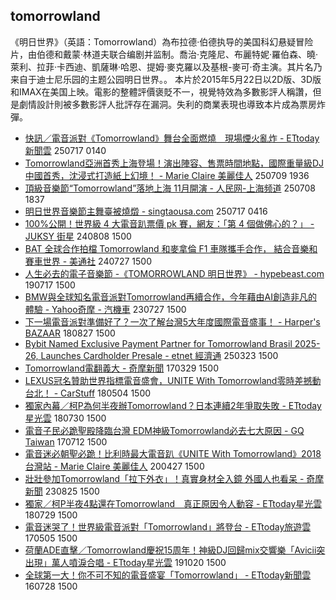 ## tomorrowland

《明日世界》（英語：Tomorrowland）為布拉德·伯德执导的美国科幻悬疑冒险片，由伯德和戴蒙·林道夫联合编剧并监制。喬治·克隆尼、布麗特妮·羅伯森、曉·萊利、拉菲·卡西迪、凱薩琳·哈恩、提姆·麥克羅以及基根-麥可·奇主演。其片名乃来自于迪士尼乐园的主题公园明日世界。。
本片於2015年5月22日以2D版、3D版和IMAX在美国上映。電影的整體評價褒貶不一，視覺特效為多數影評人稱讚，但是劇情設計則被多數影評人批評存在漏洞。失利的商業表現也導致本片成為票房炸彈。
- [快訊／電音派對《Tomorrowland》舞台全面燃燒　現場煙火亂炸 - ETtoday新聞雲](https://news.google.com/rss/articles/CBMiXkFVX3lxTE5WUXJQR0taOUxRU3JqQnhBZ2MwRURxaEJwWENsamtRY0JOMmdkVHU5N2lyZWVWZVpjeW5GX29iRm9TZmlseDdOeWt1czg1SllpOE1tVjJkUS01WEZSNGfSAWhBVV95cUxOanlCc2xneklyaFpQYjhoZVJLWnBfdm5iV194X3drQzAwUkd1ZUNDckt5RnR2bXZ3Qm80LWRYOHZ4YWc1TGgyUkRpVmRkcDFrWUhWaG1oSFc3dDgxdUhVWXpIdDJKWlZlOA?oc=5 "快訊／電音派對《Tomorrowland》舞台全面燃燒　現場煙火亂炸 - ETtoday新聞雲") 250717 0140
- [Tomorrowland亞洲首秀上海登場！演出陣容、售票時間地點，國際重量級DJ中國首秀，沈浸式打造紙上幻境！ - Marie Claire 美麗佳人](https://news.google.com/rss/articles/CBMiZ0FVX3lxTE9SU2M5U0IxWVd2RERHLXhZU1B2dDlqMlpKcE5wcDlLUlU0M0U0TlN5a0JER05RbXdVOEpjWEtjcmRQRnh3WW5rN3NBRUU3dUM4eTBoLUlCMGdZNUxTYktVSWhJS3lRdnc?oc=5 "Tomorrowland亞洲首秀上海登場！演出陣容、售票時間地點，國際重量級DJ中國首秀，沈浸式打造紙上幻境！ - Marie Claire 美麗佳人") 250709 1936
- [頂級音樂節“Tomorrowland”落地上海 11月開演 - 人民网-上海频道](https://news.google.com/rss/articles/CBMicEFVX3lxTE5QNGk3aEVDQzZqVFFzVmRWdFJRc2dTV0g2ZDZ6WUZXaGtNbjZZQk5PbmRfd09EQWgzcVFzTXVTMEhZYmZBNTZCSVFQQnMyV0twdFdRZE52Ym1mWVl4Z3BGZWt1aDFONDFlV0pRZ3Q2ejY?oc=5 "頂級音樂節“Tomorrowland”落地上海 11月開演 - 人民网-上海频道") 250708 1837
- [明日世界音樂節主舞臺被燒燬 - singtaousa.com](https://news.google.com/rss/articles/CBMi0wFBVV95cUxPZzR2Q2NlYmRTU2lYV0JFT2J5MXA0WHZYOFN6ZDVMNXJvSEVtU1JyVHY3elJNd1VWV21kb2lUVkV1cDlXcTVlRldHRlVwa1VFdkhGNktZY0NOTDF4NzBnWlR4enZmSEpZWWpkMGc5ZWRod19rcHF6c1c0OHlKTXlCTWdEaUNJZUNqb1lTcGhMNjhST05jSS1qZmFtbFdPeU0xYTVDR3R0QlRrTHRaWjNNTEt2WUZjZUtjT2Vob1VsdnpJTU9pT1lpaGJGMVRyem1wODNV?oc=5 "明日世界音樂節主舞臺被燒燬 - singtaousa.com") 250717 0416
- [100%公開！世界級 4 大電音趴票價 pk 賽，網友：「第 4 個做佛心的？」 - JUKSY 街星](https://news.google.com/rss/articles/CBMiS0FVX3lxTE5IMF9ldmUwdVdnLVBUR3dSajBoZXpaVEkxd3pfWF8yNjV3VTVHQVFtYm11Ry15aWtvTENQVkNfOGhtOERGbkNWSWdQTQ?oc=5 "100%公開！世界級 4 大電音趴票價 pk 賽，網友：「第 4 個做佛心的？」 - JUKSY 街星") 240808 1500
- [BAT 全球合作拍檔 Tomorrowland 和麥拿倫 F1 車隊攜手合作， 結合音樂和賽車世界 - 美通社](https://news.google.com/rss/articles/CBMiVkFVX3lxTFBQX2toLU1LLWliSzByeWhxSUxHY0lYeU1HYnpwQnhjMDdzZ1RlbmZwdFN2bV8yVm5oREYxc2toUEc2bURuZjR6ZmhJVnZISndHRVZFTUxR?oc=5 "BAT 全球合作拍檔 Tomorrowland 和麥拿倫 F1 車隊攜手合作， 結合音樂和賽車世界 - 美通社") 240727 1500
- [人生必去的電子音樂節 -《TOMORROWLAND 明日世界》 - hypebeast.com](https://news.google.com/rss/articles/CBMinwFBVV95cUxNZFJfLUxVY3JpQU9MYXN2dzFfMFZndXhuMC1YZ2s4T3dud2JKTXlrRVlHVUtuMmFOVEJ4eE94U3lDV29iWWwxcXJkYXdyRUNzQlh6M1I3RXlTTk5zcTc1NGNvWTdtdzdZTkxtTVQ4Z1JNcGo2TVdQdENfSjNYek51MTYzN3ZFZ1BWTzBaZlFtZmxtSTZJWG9jUDNCM3FVVDg?oc=5 "人生必去的電子音樂節 -《TOMORROWLAND 明日世界》 - hypebeast.com") 190717 1500
- [BMW與全球知名電音派對Tomorrowland再續合作，今年藉由AI創造非凡的體驗 - Yahoo奇摩 - 汽機車](https://news.google.com/rss/articles/CBMi4gJBVV95cUxQcDhvRnhVMHlCWDJCQ1FUNXQ2RjV0SzY2Zk9RQnVfaVdCRW9WU3pKZFRRNnFTd2YweGR3R2lqMm82dS1hQmVDV3hfa0d0S2pzcTFES0M1alNZWjdqdVNHek8wMUFtZlQ4d2pjeEJVVC1wcmtqUXdrRHk5eVBVQ0VoVUp5cmc2ZjBka2dQNHVXYUs0bHlUV1ZfOW14NXlUVVdkdzU5ZXhFVHdlWHpvR0gwYjVad2d6eHo1bTJqcW56NnRkdmNSQlVVaFJockZBY1lCOWtHM3pJSFI4Y3VNZ3oybWR5aHlWeUNoZDNWQmpCVENkV1R1V29feWRQU25FcTBjakZVWFppU2MzRWlRY3ZYQVc4bXVJc3ZvSzZGZWJCUnlFc0FDUHBYeW01Wkk5TXd1Sks4cDlGR2RTa2dubkpKY1NHWU1feXphb2diWEplVzVYMHNBZzd4LWs0SjlvaDhLMGc?oc=5 "BMW與全球知名電音派對Tomorrowland再續合作，今年藉由AI創造非凡的體驗 - Yahoo奇摩 - 汽機車") 230727 1500
- [下一場電音派對準備好了？一次了解台灣5大年度國際電音盛事！ - Harper's BAZAAR](https://news.google.com/rss/articles/CBMimwFBVV95cUxOMHJ0ZTNxWU5oRlVSTU5NQmZSbG10VmlnM2d2MDE2UmNJeGhGNGZ3dmhUb21QekNSTFJ6NWFXSFpaLUMtUHBDM2hqcm9jMDJiMGtrbVVGWXA1bFRJZzVNQnlTaW54SlVIaVJUekZzeHFMU0I4ZUFVbTdmYUVkZjRfZEgwSlpQTF9LWGljeUc4OV9aZ3BLOTJDcExsYw?oc=5 "下一場電音派對準備好了？一次了解台灣5大年度國際電音盛事！ - Harper's BAZAAR") 180827 1500
- [Bybit Named Exclusive Payment Partner for Tomorrowland Brasil 2025-26, Launches Cardholder Presale - etnet 經濟通](https://news.google.com/rss/articles/CBMinwFBVV95cUxOSXphYzJLbUNCWkVNSmZZRkkxSHJyQVNGV3ZFX2pyeGdSZ3lrX0ZfNS1Tc0RoZUZTV2txVWtfVlh1SC1Od3h5eFREZWpIZ2tNdjcwbmdKZENURVhwRTBEOEpJWHV3MmdGVmtLcEtIR2lRR0hSUEpzc01XSThsYWVWQzRpTDJhNW05dFBnT19Tb0RFWko4S3VLaEl5Z1Z1cGM?oc=5 "Bybit Named Exclusive Payment Partner for Tomorrowland Brasil 2025-26, Launches Cardholder Presale - etnet 經濟通") 250323 1500
- [Tomorrowland電翻義大 - 奇摩新聞](https://news.google.com/rss/articles/CBMikwFBVV95cUxOT1VxUkluZzBMMGk3VnB1NnV1Y2FCRGQtVDhEdXVqVDJuclRfQ2tlNS1jRGZZYVNXRm9Jenh2VWU4dWU0bE5ISkRQeFFOOHlKRzV2N1VCWVktLTVPeDZ6cXN2d2o1RjU0ai1mdEhXVVVoS0xMVW5YVjE1a3NqSEw0bEZtUUN6NmdYMUhfRWcxczRpTG8?oc=5 "Tomorrowland電翻義大 - 奇摩新聞") 170329 1500
- [LEXUS冠名贊助世界指標電音盛會，UNITE With Tomorrowland零時差撼動台北！ - CarStuff](https://news.google.com/rss/articles/CBMiigFBVV95cUxObWp2UDZ6aGNtY2R0UUExbDhuVnY4a1VrSXl0bHVYdnBLdjBIVUkzVGhqaGV4d0JiV1JmbTdRX3FhZXVnbmV2NWI5UWFtdHdRQVN3UU10cG92MVFQTUMxMUNHbHNCSzdqMzhHcDZHTF9vdnh3aVhYVVFhYTJ5RHhIdUk4UnVVSDlNdGc?oc=5 "LEXUS冠名贊助世界指標電音盛會，UNITE With Tomorrowland零時差撼動台北！ - CarStuff") 180504 1500
- [獨家內幕／柯P為何半夜辦Tomorrowland？日本連續2年爭取失敗 - ETtoday星光雲](https://news.google.com/rss/articles/CBMiTkFVX3lxTFBNdkFPWXlkMndxaWJTcmE2UlpBakt1WkstMTIzYjhpMkI0SWctZERoWjZiMEY2Qlo5dUpXTWlQMkFKOUhOSTctU1FZZk9Xd9IBakFVX3lxTFBPV2czWmcxUm5seWE1ekNrOUF4YmlwUjZMTm1JVUdERVBiaU5iZXJqbWhIamwzcVdjWE9hd1I3VVk3ZnloUk1DOVBFQ0FWcmpXMzF2eXNFQkJjWE5Jemo2WF9OLWlvTUxRTXc?oc=5 "獨家內幕／柯P為何半夜辦Tomorrowland？日本連續2年爭取失敗 - ETtoday星光雲") 180730 1500
- [電音子民必跪聖殿降臨台灣 EDM神級Tomorrowland必去七大原因 - GQ Taiwan](https://news.google.com/rss/articles/CBMiVkFVX3lxTFAwSHBqUXNjemdQYXFJMmRoVTZHdURsLUNDeVVNZG54bGdaQ3A2dWNDaFJ6SGxSQ1JrXzgzeDlkX25PS1FXUWwxdVpLZFdNOEdZOUE3ZjJB?oc=5 "電音子民必跪聖殿降臨台灣 EDM神級Tomorrowland必去七大原因 - GQ Taiwan") 170712 1500
- [電音迷必朝聖必跪！比利時最大電音趴《UNITE With Tomorrowland》2018台灣站 - Marie Claire 美麗佳人](https://news.google.com/rss/articles/CBMiZ0FVX3lxTE9kSExaTjc4RWN4ZDFnRm5qSkRJazJEUnpTYzdEaVFia0szNXNmZmNyOURSemFSU0hvYUVaNHV4WktOcFZ3YnNjVUpRTXpXaXlOWVl5QUhCX19wZlBNdzRUdllfXzVtalE?oc=5 "電音迷必朝聖必跪！比利時最大電音趴《UNITE With Tomorrowland》2018台灣站 - Marie Claire 美麗佳人") 200427 1500
- [壯壯參加Tomorrowland「拉下外衣」！真實身材全入鏡 外國人也看呆 - 奇摩新聞](https://news.google.com/rss/articles/CBMi4wJBVV95cUxOX3hoRVZ2LVRKSzJISC1LRDAtR3ZFYlc2QjI1T1JCNUVUVzlCVkl0MDRMZWtiVUpNdW1tX2NDUUlEemd1WEZ4TTNvNnJMZHgtSjUzU2traTRreWE3VmV5Rzhyc0c3dElwdmR2aDhNX1RzYTdHMHl1b2VYMFdVWFY4YV9FZWFRT2pNcDhDT0o2QjFzQ0NFeHRGLXZKNTU2WkxkQnJtLVE2UlpjUjROVUotNWdsRWp2RE9wNnhKeFQtZ0VpY3JUQjNlOU1YX1Niak9yNkNVYUZRUmxtMExDVXZtYm5OdVJUYXBYMkFtQV9PdTZVUnZyNWkyWVA0R0ZPSjdOTWFobTgzb215dzZiSkh3OFRkZGo2MEg4QjZUNDcydWhLQ0VFYkZ0TGs3ZVpXazFYaGd1a2dibE5vNXJZM2pOUUZXd2tMeUVpcGRtczNTSWNYTmJvRGw0X3NuQ2txQmNHVDU4?oc=5 "壯壯參加Tomorrowland「拉下外衣」！真實身材全入鏡 外國人也看呆 - 奇摩新聞") 230825 1500
- [獨家／柯P半夜4點還在Tomorrowland　真正原因令人動容 - ETtoday星光雲](https://news.google.com/rss/articles/CBMiTkFVX3lxTE14YWlSVzljdG90WmdLdEpxVnE5X09FSUNzRGVYMldGYW9jQlFUYzlNck1LR0o4c0pOZVVjazE0ZWljYVNRRDg4WElEcFVXZ9IBakFVX3lxTE5JY2s2R3owYVlyM05mREl3dnA2TVVkWVNiWUsyZ0YyMVlCcjdoa1FkQmNkdm1IRmxLQnZkU08xRVQyeTg4RU9IMVoxcHF5X0VaMzBsVElPX1lQVWF6TGJlaGUyMTRFNUM2Mmc?oc=5 "獨家／柯P半夜4點還在Tomorrowland　真正原因令人動容 - ETtoday星光雲") 180729 1500
- [電音迷哭了！世界級電音派對「Tomorrowland」將登台 - ETtoday旅遊雲](https://news.google.com/rss/articles/CBMiWEFVX3lxTE40VmxPZkpSOTJYLS0xang4Z0MydkVkX2txRUtwMnRnMmo0eURJSjM1SlljT1VnTGdCNkRManRaRWk5cDJXU3NhQ1EtcThudVVfQnpyZWFYaXLSAWtBVV95cUxOQnpFZjZKZVFOcmd0QUJlZC10c0ZEbDVCYlVVdGZXeFB5eXpaSndXX3M4OW8ybDY2dDdGV2hoOXRNa3M5UVpudlZ3UkViZmhKTlU4NVVyVk5BODN0c0RFQTY5eFR1UmpfRjBWRQ?oc=5 "電音迷哭了！世界級電音派對「Tomorrowland」將登台 - ETtoday旅遊雲") 170505 1500
- [荷蘭ADE直擊／Tomorrowland慶祝15周年！神級DJ回歸mix交響樂「Avicii突出現」萬人噴淚合唱 - ETtoday星光雲](https://news.google.com/rss/articles/CBMiTkFVX3lxTE1HWkdhcnBST3NWVmJRS1hjU0VydUpaUDVjZUt3UHpVaXNqSEp2WnQzRUJGbi1kUzBDVUg4OHJNSUxSdWJwMW1lZGhOWTBlQdIBakFVX3lxTFBxSkxfeGVQTW5vQWZTRlI1ZFdXNWlQbXF2dEJPUXphelZrLVJpWGVrcFhuRXA4LWFMT1ZILTEtaDRWV0RPazhkR1JTdHJkY2lRN25oTnhRQXBXRkhjeFhxTzMyWllfcE5meHc?oc=5 "荷蘭ADE直擊／Tomorrowland慶祝15周年！神級DJ回歸mix交響樂「Avicii突出現」萬人噴淚合唱 - ETtoday星光雲") 191020 1500
- [全球第一大！你不可不知的電音盛宴「Tomorrowland」 - ETtoday新聞雲](https://news.google.com/rss/articles/CBMiVEFVX3lxTE1JX3RLdGxQOG14Z19zQVBQNUJTaHpGODlSenY4dTkxQUlTQ2NBbDdDWDZtdDVZdlNNaEl2MzAtam9rRS1UQkY3X0ZSTVhWeWtDd3p1adIBdEFVX3lxTFA2UjZWQ1NBWU9zUFBtZlB1emZDSGx4bUtwUDBSUUNBV0U3NlNKOF8wc0RBYkFUSU8wTHlMRlAwc011T0JhdVBOcGx6a3dKTkpUQ2lxcDRZU2ZLZDB1SkYwNFI3UEZlVUlpSEZ2Nm5aU3BPUm9C?oc=5 "全球第一大！你不可不知的電音盛宴「Tomorrowland」 - ETtoday新聞雲") 160728 1500

